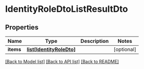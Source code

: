 # IdentityRoleDtoListResultDto


## Properties
Name | Type | Description | Notes
------------ | ------------- | ------------- | -------------
**items** | [**list[IdentityRoleDto]**](IdentityRoleDto.md) |  | [optional] 

[[Back to Model list]](../README.md#documentation-for-models) [[Back to API list]](../README.md#documentation-for-api-endpoints) [[Back to README]](../README.md)


